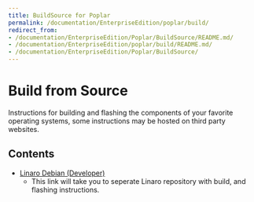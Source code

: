 ```yaml
---
title: BuildSource for Poplar
permalink: /documentation/EnterpriseEdition/poplar/build/
redirect_from:
- /documentation/EnterpriseEdition/Poplar/BuildSource/README.md/
- /documentation/EnterpriseEdition/poplar/build/README.md/
- /documentation/EnterpriseEdition/Poplar/BuildSource/
---
```

# Build from Source

Instructions for building and flashing the components of your favorite operating systems, some instructions may be hosted on third party websites.

## Contents

- [Linaro Debian (Developer)](https://github.com/96boards-poplar/Documentation/blob/master/debian_build_instructions.md)
   - This link will take you to seperate Linaro repository with build, and flashing instructions.

